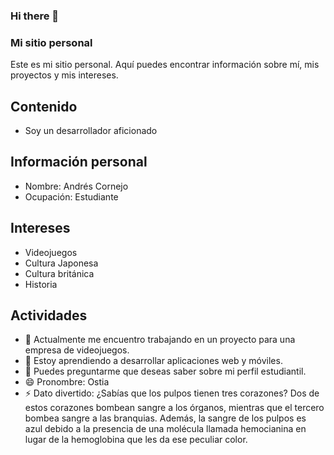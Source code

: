 ### Hi there 👋
### Mi sitio personal
Este es mi sitio personal. Aquí puedes encontrar información sobre mí, mis
proyectos y mis intereses.
## Contenido
* Soy un desarrollador aficionado
## Información personal
* Nombre: Andrés Cornejo
* Ocupación: Estudiante
## Intereses
* Videojuegos
* Cultura Japonesa
* Cultura británica
* Historia

## Actividades
- 🔭 Actualmente me encuentro trabajando en un proyecto para una empresa de videojuegos. 
- 🌱 Estoy aprendiendo a desarrollar aplicaciones web y móviles.
- 💬 Puedes preguntarme que deseas saber sobre mi perfil estudiantil.
- 😄 Pronombre: Ostia
- ⚡ Dato divertido: ¿Sabías que los pulpos tienen tres corazones? Dos de estos corazones bombean sangre a los órganos, mientras que el tercero bombea sangre a las branquias. Además, la sangre de los pulpos es azul debido a la presencia de una molécula llamada hemocianina en lugar de la hemoglobina que les da ese peculiar color.

